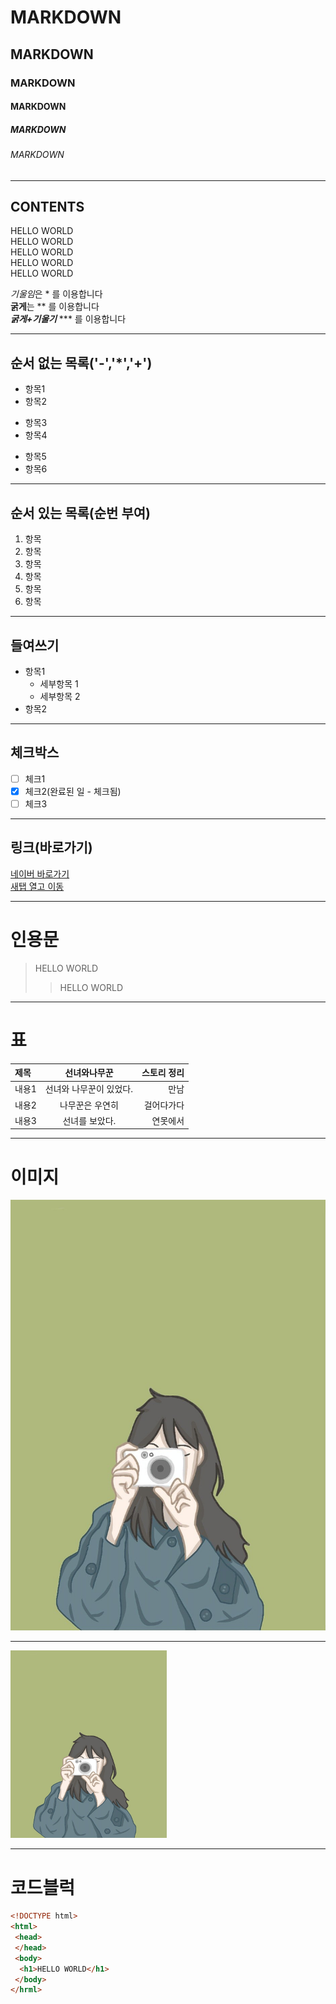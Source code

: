 
<!-- 제목 -->

# MARKDOWN
## MARKDOWN
### MARKDOWN
#### MARKDOWN
##### MARKDOWN
###### MARKDOWN

<!-- 수평선: '---', '***', '___'  --->

---
CONTENTS
---

<!-- 줄바꿈 (문장끝 SPACE 2회,)-->

HELLO WORLD  
HELLO WORLD<br>
HELLO WORLD<br>
HELLO WORLD<br>
HELLO WORLD<br>

<!-- 강조 (기울임:*. 긁게: ** , 굵게+기울임 : ***)-->
*기울임*은 * 를 이용합니다<br>
**굵게**는 ** 를 이용합니다<br>
***굵게+기울기*** *** 를 이용합니다<br>

---

<!-- 목록  -->
## 순서 없는 목록('-','*','+')
- 항목1
- 항목2
* 항목3
* 항목4
+ 항목5
+ 항목6

---

## 순서 있는 목록(순번 부여)
1. 항목
2. 항목
3. 항목
4. 항목
5. 항목
6. 항목

---

## 들여쓰기
- 항목1
  - 세부항목 1
  - 세부항목 2
- 항목2

---

## 체크박스
- [ ] 체크1
- [x] 체크2(완료된 일 - 체크됨)
- [ ] 체크3

---

## 링크(바로가기)
[네이버 바로가기](https://naver.com)  
<a href="https://naver.com" target="_blank">새탭 열고 이동</a>

---
# 인용문
> HELLO WORLD
>> HELLO WORLD
---
# 표
|제목|선녀와나무꾼|스토리 정리|
|:-|:-:|-:|
|내용1|선녀와 나무꾼이 있었다.|만남|
|내용2|나무꾼은 우연히|걸어다가다|
|내용3|선녀를 보았다.|연못에서|
---
# 이미지<!--(![제목] width="너비" height="높이" (경로) -->
![이미지](./test.png)              <!-- 이미지 삽입 -->

---

<img src="./test.png" width="250" height="300" alt="" />          <!-- 이미지 삽입 + 크기 조정 -->

---

# 코드블럭<!-- (삼중백틱) -->

```html
<!DOCTYPE html>
<html>
 <head>
 </head>
 <body>
  <h1>HELLO WORLD</h1>
 </body>
</hrml>
```












